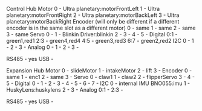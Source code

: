 Control Hub
Motor
0 - Ultra planetary:motorFrontLeft
1 - Ultra planetary:motorFrontRight
2 - Ultra planetary:motorBackLeft
3 - Ultra planetary:motorBackRight
Encoder (will only be different if a different encoder is in the same slot as a different motor)
0 - same
1 - same
2 - same
3 - same
Servo
0 -
1 - Blinkin Driver:blinkin
2 - 
3 -
4 - 
5 -
Digital
0:1 - green1,red1
2:3 - green4,red4
4:5 - green3,red3
6:7 - green2,red2
I2C
0 - 
1 - 
2 - 
3 - 
Analog
0 - 
1 -
2 -
3 -

RS485 - yes
USB - 

Expansion Hub
Motor
0 - slideMotor
1 - intakeMotor
2 - lift
3 -
Encoder
0 - same
1 - enc1
2 - same
3 -
Servo
0 - claw1
1 - claw2
2 - flipperServo
3 -
4 -
5 -
Digital
0 -
1 - 
2 -
3 - 
4 -
5 -
6 -
7 - 
I2C
0 - internal IMU BNO055:imu
1 - HuskyLens:huskylens
2 -
3 -
Analog
0:1 -
2:3 -

RS485 - yes
USB - 